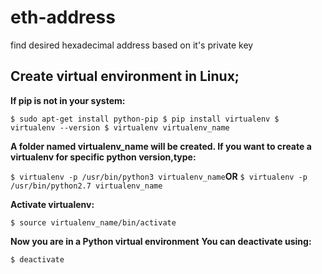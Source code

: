 # eth-address
find desired hexadecimal address based on it's private key



## Create virtual environment in Linux;
**If pip is not in your system:**

`$ sudo apt-get install python-pip
$ pip install virtualenv
$ virtualenv --version
$ virtualenv virtualenv_name`

**A folder named virtualenv_name will be created. 
If you want to create a virtualenv for specific python version,type:**

`$ virtualenv -p /usr/bin/python3 virtualenv_name`**OR**
`$ virtualenv -p /usr/bin/python2.7 virtualenv_name`

**Activate virtualenv:**

`$ source virtualenv_name/bin/activate`

**Now you are in a Python virtual environment**
**You can deactivate using:**

`$ deactivate`
